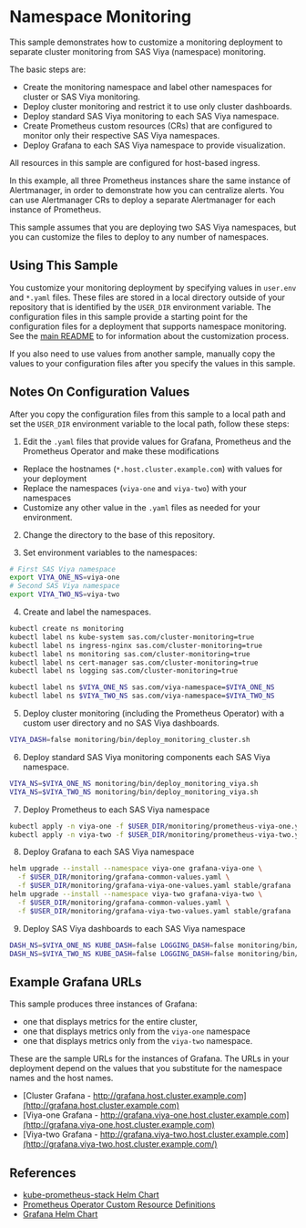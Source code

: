 # Namespace Monitoring

This sample demonstrates how to customize a monitoring
deployment to separate cluster monitoring from SAS Viya (namespace)
monitoring.

The basic steps are:

* Create the monitoring namespace and label other namespaces for
cluster or SAS Viya monitoring.
* Deploy cluster monitoring and restrict it to use only cluster dashboards.
* Deploy standard SAS Viya monitoring to each SAS Viya namespace.
* Create Prometheus custom resources (CRs) that are configured to monitor only
their respective SAS Viya namespaces.
* Deploy Grafana to each SAS Viya namespace to provide visualization.

All resources in this sample are configured for host-based ingress.

In this example, all three Prometheus instances share the same
instance of Alertmanager, in order to demonstrate how you can centralize alerts. You
can use Alertmanager CRs to deploy a separate Alertmanager for each instance
of Prometheus.

This sample assumes that you are deploying two SAS Viya namespaces, but you can 
customize the files to deploy to any number of namespaces.

## Using This Sample

You customize your monitoring deployment by specifying values in `user.env` and `*.yaml` files. These files are stored in a local directory outside of your repository that is identified by the `USER_DIR` environment variable. The configuration files in this sample provide a starting point for the configuration files for a deployment that supports namespace monitoring. See the 
[main README](../../README.md#customization) to for information about the customization process.

If you also need to use values from another sample, manually copy the values to your configuration files after you specify the values in this sample. 

## Notes On Configuration Values

After you copy the configuration files from this sample to a local path and set the `USER_DIR` environment variable to the local path, follow these steps:

1. Edit the `.yaml` files that provide values for Grafana, Prometheus and the Prometheus Operator and make these modifications

* Replace the hostnames (`*.host.cluster.example.com`) with values for your deployment
* Replace the namespaces (`viya-one` and `viya-two`) with your namespaces
* Customize any other value in the `.yaml` files as needed for your environment.

2. Change the directory to the base of this repository.

3. Set environment variables to the namespaces:

```bash
# First SAS Viya namespace
export VIYA_ONE_NS=viya-one
# Second SAS Viya namespace
export VIYA_TWO_NS=viya-two
```

4. Create and label the namespaces.

```bash
kubectl create ns monitoring
kubectl label ns kube-system sas.com/cluster-monitoring=true
kubectl label ns ingress-nginx sas.com/cluster-monitoring=true
kubectl label ns monitoring sas.com/cluster-monitoring=true
kubectl label ns cert-manager sas.com/cluster-monitoring=true
kubectl label ns logging sas.com/cluster-monitoring=true

kubectl label ns $VIYA_ONE_NS sas.com/viya-namespace=$VIYA_ONE_NS
kubectl label ns $VIYA_TWO_NS sas.com/viya-namespace=$VIYA_TWO_NS
```

5. Deploy cluster monitoring (including the Prometheus Operator) with a custom user directory and no SAS Viya dashboards.
```bash
VIYA_DASH=false monitoring/bin/deploy_monitoring_cluster.sh
```

6. Deploy standard SAS Viya monitoring components each SAS Viya namespace.
```bash
VIYA_NS=$VIYA_ONE_NS monitoring/bin/deploy_monitoring_viya.sh
VIYA_NS=$VIYA_TWO_NS monitoring/bin/deploy_monitoring_viya.sh
```

7. Deploy Prometheus to each SAS Viya namespace
```bash
kubectl apply -n viya-one -f $USER_DIR/monitoring/prometheus-viya-one.yaml
kubectl apply -n viya-two -f $USER_DIR/monitoring/prometheus-viya-two.yaml
```

8. Deploy Grafana to each SAS Viya namespace
```bash
helm upgrade --install --namespace viya-one grafana-viya-one \
  -f $USER_DIR/monitoring/grafana-common-values.yaml \
  -f $USER_DIR/monitoring/grafana-viya-one-values.yaml stable/grafana
helm upgrade --install --namespace viya-two grafana-viya-two \
  -f $USER_DIR/monitoring/grafana-common-values.yaml \
  -f $USER_DIR/monitoring/grafana-viya-two-values.yaml stable/grafana
```

9. Deploy SAS Viya dashboards to each SAS Viya namespace
```bash
DASH_NS=$VIYA_ONE_NS KUBE_DASH=false LOGGING_DASH=false monitoring/bin/deploy_dashboards.sh
DASH_NS=$VIYA_TWO_NS KUBE_DASH=false LOGGING_DASH=false monitoring/bin/deploy_dashboards.sh
```

## Example Grafana URLs

This sample produces three instances of Grafana:
 - one that displays metrics for the entire cluster, 
 - one that displays metrics only from the `viya-one` namespace 
 - one that displays metrics only from the `viya-two` namespace. 

These are the sample URLs for the instances of Grafana. The URLs in your deployment depend on the values that you substitute for the namespace names and the host names.  

* [Cluster Grafana - http://grafana.host.cluster.example.com](http://grafana.host.cluster.example.com)
* [Viya-one Grafana - http://grafana.viya-one.host.cluster.example.com](http://grafana.viya-one.host.cluster.example.com)
* [Viya-two Grafana - http://grafana.viya-two.host.cluster.example.com](http://grafana.viya-two.host.cluster.example.com/)

## References

* [kube-prometheus-stack Helm Chart](https://github.com/prometheus-community/helm-charts/tree/main/charts/kube-prometheus-stack)
* [Prometheus Operator Custom Resource Definitions](https://github.com/coreos/prometheus-operator/blob/master/Documentation/api.md)
* [Grafana Helm Chart](https://github.com/helm/charts/tree/master/stable/grafana)
